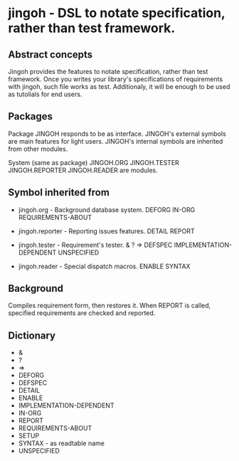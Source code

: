 # jingoh - DSL to notate specification, rather than test framework.

## Abstract concepts
Jingoh provides the features to notate specification, rather than test framework.
Once you writes your library's specifications of requirements with jingoh, such file works as test.
Additionaly, it will be enough to be used as tutolials for end users.

## Packages
Package JINGOH responds to be as interface.
JINGOH's external symbols are main features for light users.
JINGOH's internal symbols are inherited from other modules.

System (same as package) JINGOH.ORG JINGOH.TESTER JINGOH.REPORTER JINGOH.READER are modules.

## Symbol inherited from
* jingoh.org - Background database system.
DEFORG IN-ORG REQUIREMENTS-ABOUT

* jingoh.reporter - Reporting issues features.
DETAIL REPORT

* jingoh.tester - Requirement's tester.
& ? => DEFSPEC IMPLEMENTATION-DEPENDENT UNSPECIFIED

* jingoh.reader - Special dispatch macros.
ENABLE SYNTAX

## Background
Compiles requirement form, then restores it.
When REPORT is called, specified requirements are checked and reported.

## Dictionary

* &
* ?
* =>
* DEFORG
* DEFSPEC
* DETAIL
* ENABLE
* IMPLEMENTATION-DEPENDENT
* IN-ORG
* REPORT
* REQUIREMENTS-ABOUT
* SETUP
* SYNTAX - as readtable name
* UNSPECIFIED

